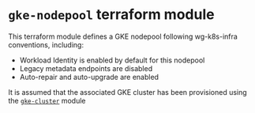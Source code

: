 # `gke-nodepool` terraform module

This terraform module defines a GKE nodepool following wg-k8s-infra conventions, including:
- Workload Identity is enabled by default for this nodepool
- Legacy metadata endpoints are disabled
- Auto-repair and auto-upgrade are enabled

It is assumed that the associated GKE cluster has been provisioned using the [`gke-cluster`] module

[`gke-cluster`]: /infra/gcp/clusters/modules/gke-cluster
[`gke-project`]: /infra/gcp/clusters/modules/gke-project

